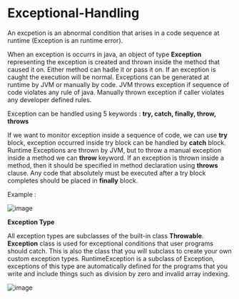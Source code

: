 # Exceptional-Handling


An excpetion is an abnormal condition that arises in a code sequence at runtime (Exception is an runtime error).

 When an exception is occurrs in java, an object of type **Exception** representing the exception is created and thrown inside the method that caused it on. Either method can hadle it or pass it on. If an exception is caught the execution will be normal.
 Exceptions can be generated at runtime by JVM or manually by code. JVM throws exception if sequence of code violates any rule of java. Manually thrown exception if caller violates any developer defined rules.
 
 Exception can be handled using 5 keywords : **try, catch, finally, throw, throws**
 
 If we want to monitor exception inside a sequence of code, we can use **try** block, exception occurred inside try block can be handled by **catch** block. Runtime Exceptions are thrown by JVM, but to throw a manual exception inside a method we can **throw** keyword. If an exception is thrown inside a method, then it should be specified in method declaration using **throws** clause. Any code that absolutely must be executed after a try block completes should be placed in **finally** block.

Example : 

![image](https://user-images.githubusercontent.com/85785848/121773297-aba33700-cb98-11eb-865d-5d657fabbd72.png)

**Exception Type**

All exception types are subclasses of the built-in class **Throwable**. **Exception** class is used for exceptional conditions that user programs should catch. This is also the
class that you will subclass to create your own custom exception types. RuntimeException is a subclass of Exception, exceptions of this type are automatically defined for the programs that you write and include things such as division by zero and invalid array indexing.

![image](https://user-images.githubusercontent.com/85785848/121773526-1e60e200-cb9a-11eb-9ae5-1fc34f3c2a60.png)
